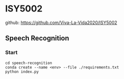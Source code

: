 # ISY5002
github: https://github.com/Viva-La-Vida2020/ISY5002

## Speech Recognition
### Start
```shell
cd speech-recognition
conda create --name <env> --file ./requirements.txt
python index.py
```